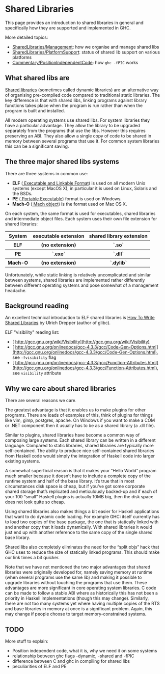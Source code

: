 


# Shared Libraries



This page provides an introduction to shared libraries in general and specifically how they are supported and implemented in GHC.



More detailed topics:


- [SharedLibraries/Management](shared-libraries/management): how we organise and manage shared libs
- [SharedLibraries/PlatformSupport](shared-libraries/platform-support): status of shared lib support on various platforms
- [Commentary/PositionIndependentCode](commentary/position-independent-code): how `ghc -fPIC` works

## What shared libs are



[
Shared libraries](http://en.wikipedia.org/wiki/Shared_libraries) (sometimes called dynamic libraries) are an alternative way of organising pre-compiled code compared to traditional static libraries. The key difference is that with shared libs, linking programs against library functions takes place when the program is run rather than when the program is built and installed.



All modern operating systems use shared libs. For system libraries they have a particular advantage. They allow the library to be upgraded separately from the programs that use the libs. However this requires preserving an ABI. They also allow a single copy of code to be shared in memory between several programs that use it. For common system libraries this can be a significant saving.


## The three major shared libs systems



There are three systems in common use:


- **ELF** ([
  Executable and Linkable Format](http://en.wikipedia.org/wiki/Executable_and_Linkable_Format)) is used on all modern Unix systems (except MacOS X), in particular it is used on Linux, Solaris and the BSDs.
- **PE** ([
  Portable Executable](http://en.wikipedia.org/wiki/Portable_Executable)) format is used on Windows.
- **Mach-O** ([
  Mach object](http://en.wikipedia.org/wiki/Mach-O)) is the format used on Mac OS X.


On each system, the same format is used for executables, shared libraries and intermediate object files. Each system uses their own file extension for shared libraries:


<table><tr><th> System </th>
<th> executable extension </th>
<th> shared library extension 
</th></tr>
<tr><th> ELF    </th>
<th> (no extension)       </th>
<th> `.so`     
</th></tr>
<tr><th> PE     </th>
<th> `.exe`               </th>
<th> `.dll`    
</th></tr>
<tr><th> Mach-O </th>
<th> (no extension)       </th>
<th> `.dylib`  
</th></tr></table>



Unfortunately, while static linking is relatively uncomplicated and similar between systems, shared libraries are implemented rather differently between different operating systems and pose somewhat of a management headache.


## Background reading



An excellent technical introduction to ELF shared libraries is [
How To Write Shared Libraries](http://people.redhat.com/drepper/dsohowto.pdf) by Ulrich Drepper (author of glibc).



ELF "visibility" reading list:


- [ http://gcc.gnu.org/wiki/Visibility](http://gcc.gnu.org/wiki/Visibility)
- [
  http://gcc.gnu.org/onlinedocs/gcc-4.3.3/gcc/Code-Gen-Options.html](http://gcc.gnu.org/onlinedocs/gcc-4.3.3/gcc/Code-Gen-Options.html), see `-fvisibility` flag
- [
  http://gcc.gnu.org/onlinedocs/gcc-4.3.3/gcc/Function-Attributes.html](http://gcc.gnu.org/onlinedocs/gcc-4.3.3/gcc/Function-Attributes.html), see `visibility` attribute

## Why we care about shared libraries



There are several reasons we care.



The greatest advantage is that it enables us to make plugins for other programs. There are loads of examples of this, think of plugins for things like vim, gimp, postgres, apache. On Windows if you want to make a COM or .NET component then it usually has to be as a shared library (a .dll file).



Similar to plugins, shared libraries have become a common way of composing large systems. Each shared library can be written in a different language. Compared to static libraries, shared libraries are typically more self-contained. The ability to produce nice self-contained shared libraries from Haskell code would simply the integration of Haskell code into larger existing systems.



A somewhat superficial reason is that it makes your “Hello World” program much smaller because it doesn’t have to include a complete copy of the runtime system and half of the base library. It’s true that in most circumstances disk space is cheap, but if you’ve got some corporate shared storage that’s replicated and meticulously backed-up and if each of your 100 “small” Haskell plugins is actually 10MB big, then the disk space does not look quite so cheap.



Using shared libraries also makes things a bit easier for Haskell applications that want to do dynamic code loading. For example GHCi itself currently has to load two copies of the base package, the one that is statically linked with and another copy that it loads dynamically. With shared libraries it would just end up with another reference to the same copy of the single shared base library.



Shared libs also completely eliminates the need for the “split objs” hack that GHC uses to reduce the size of statically linked programs. This should make our link times a bit quicker.



Note that we have not mentioned the two major advantages that shared libraries were originally developed for, namely saving memory at runtime (when several programs use the same lib) and making it possible to upgrade libraries without touching the programs that use them. These advantages are more significant in core operating system libraries. C code can be made to follow a stable ABI where as historically this has not been a priority in Haskell implementations (though this may change). Similarly, there are not too many systems yet where having multiple copies of the RTS and base libraries in memory at once is a significant problem. Again, this may change if people choose to target memory-constrained systems.


## TODO



More stuff to explain:


- Position independent code, what it is, why we need it on some systems
- relationship between ghc flags -dynamic, -shared and -fPIC
- difference between C and ghc in compiling for shared libs
- peculiarities of ELF and PE

